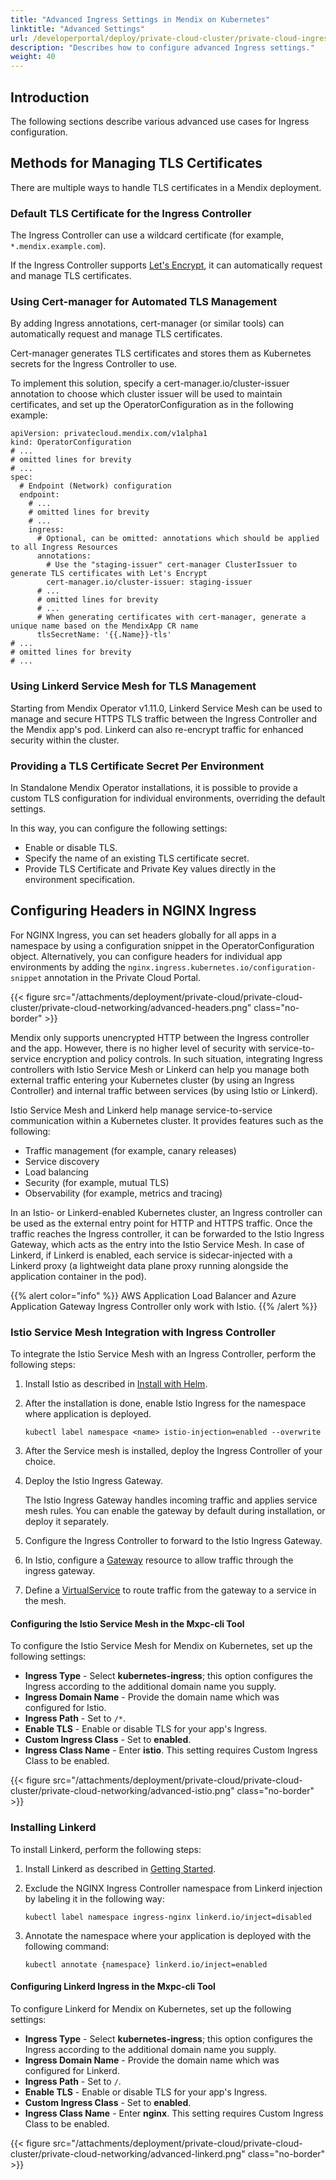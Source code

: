 ```yaml
---
title: "Advanced Ingress Settings in Mendix on Kubernetes"
linktitle: "Advanced Settings"
url: /developerportal/deploy/private-cloud-cluster/private-cloud-ingress-settings/advanced/
description: "Describes how to configure advanced Ingress settings."
weight: 40
---
```


## Introduction

The following sections describe various advanced use cases for Ingress configuration.

## Methods for Managing TLS Certificates

There are multiple ways to handle TLS certificates in a Mendix deployment.

### Default TLS Certificate for the Ingress Controller

The Ingress Controller can use a wildcard certificate (for example, `*.mendix.example.com`).

If the Ingress Controller supports [Let's Encrypt](https://doc.traefik.io/traefik/https/acme/), it can automatically request and manage TLS certificates.

### Using Cert-manager for Automated TLS Management

By adding Ingress annotations, cert-manager (or similar tools) can automatically request and manage TLS certificates.

Cert-manager generates TLS certificates and stores them as Kubernetes secrets for the Ingress Controller to use.

To implement this solution, specify a cert-manager.io/cluster-issuer annotation to choose which cluster issuer will be used to maintain certificates, and set up the OperatorConfiguration as in the following example:

```text
apiVersion: privatecloud.mendix.com/v1alpha1
kind: OperatorConfiguration
# ...
# omitted lines for brevity
# ...
spec:
  # Endpoint (Network) configuration
  endpoint:
    # ...
    # omitted lines for brevity
    # ...
    ingress:
      # Optional, can be omitted: annotations which should be applied to all Ingress Resources
      annotations:
        # Use the "staging-issuer" cert-manager ClusterIssuer to generate TLS certificates with Let's Encrypt
        cert-manager.io/cluster-issuer: staging-issuer
      # ...
      # omitted lines for brevity
      # ...
      # When generating certificates with cert-manager, generate a unique name based on the MendixApp CR name
      tlsSecretName: '{{.Name}}-tls'
# ...
# omitted lines for brevity
# ...
```

### Using Linkerd Service Mesh for TLS Management

Starting from Mendix Operator v1.11.0, Linkerd Service Mesh can be used to manage and secure HTTPS TLS traffic between the Ingress Controller and the Mendix app's pod. Linkerd can also re-encrypt traffic for enhanced security within the cluster.

### Providing a TLS Certificate Secret Per Environment

In Standalone Mendix Operator installations, it is possible to provide a custom TLS configuration for individual environments, overriding the default settings. 

In this way, you can configure the following settings:

* Enable or disable TLS.
* Specify the name of an existing TLS certificate secret.
* Provide TLS Certificate and Private Key values directly in the environment specification.

## Configuring Headers in NGINX Ingress

For NGINX Ingress, you can set headers globally for all apps in a namespace by using a configuration snippet in the OperatorConfiguration object. Alternatively, you can configure headers for individual app environments by adding the `nginx.ingress.kubernetes.io/configuration-snippet` annotation in the Private Cloud Portal.

{{< figure src="/attachments/deployment/private-cloud/private-cloud-cluster/private-cloud-networking/advanced-headers.png" class="no-border" >}}

Mendix only supports unencrypted HTTP between the Ingress controller and the app. However, there is no higher level of security with service-to-service encryption and policy controls. In such situation, integrating Ingress controllers with Istio Service Mesh or Linkerd can help you manage both external traffic entering your Kubernetes cluster (by using an Ingress Controller) and internal traffic between services (by using Istio or Linkerd).

Istio Service Mesh and Linkerd help manage service-to-service communication within a Kubernetes cluster. It provides features such as the following:

* Traffic management (for example, canary releases)
* Service discovery
* Load balancing
* Security (for example, mutual TLS)
* Observability (for example, metrics and tracing)

In an Istio- or Linkerd-enabled Kubernetes cluster, an Ingress controller can be used as the external entry point for HTTP and HTTPS traffic. Once the traffic reaches the Ingress controller, it can be forwarded to the Istio Ingress Gateway, which acts as the entry into the Istio Service Mesh. In case of Linkerd, if Linkerd is enabled, each service is sidecar-injected with a Linkerd proxy (a lightweight data plane proxy running alongside the application container in the pod).

{{% alert color="info" %}}
AWS Application Load Balancer and Azure Application Gateway Ingress Controller only work with Istio.
{{% /alert %}}

### Istio Service Mesh Integration with Ingress Controller

To integrate the Istio Service Mesh with an Ingress Controller, perform the following steps:

1. Install Istio as described in [Install with Helm](https://istio.io/latest/docs/setup/install/helm/).
2. After the installation is done, enable Istio Ingress for the namespace where application is deployed.

    ```text
    kubectl label namespace <name> istio-injection=enabled --overwrite
    ```

3. After the Service mesh is installed, deploy the Ingress Controller of your choice.
4. Deploy the Istio Ingress Gateway. 

    The Istio Ingress Gateway handles incoming traffic and applies service mesh rules. You can enable the gateway by default during installation, or deploy it separately.

5. Configure the Ingress Controller to forward to the Istio Ingress Gateway.
6. In Istio, configure a [Gateway](https://istio.io/latest/docs/reference/config/networking/gateway/) resource to allow traffic through the ingress gateway.
7. Define a [VirtualService](https://istio.io/latest/docs/reference/config/networking/virtual-service/) to route traffic from the gateway to a service in the mesh.

#### Configuring the Istio Service Mesh in the Mxpc-cli Tool

To configure the Istio Service Mesh for Mendix on Kubernetes, set up the following settings:

* **Ingress Type** - Select **kubernetes-ingress**; this option configures the Ingress according to the additional domain name you supply. 
* **Ingress Domain Name** - Provide the domain name which was configured for Istio.
* **Ingress Path** - Set to `/*`. 
* **Enable TLS** - Enable or disable TLS for your app's Ingress.
* **Custom Ingress Class** - Set to **enabled**.
* **Ingress Class Name** - Enter **istio**. This setting requires Custom Ingress Class to be enabled.

{{< figure src="/attachments/deployment/private-cloud/private-cloud-cluster/private-cloud-networking/advanced-istio.png" class="no-border" >}}

### Installing Linkerd

To install Linkerd, perform the following steps:

1. Install Linkerd as described in [Getting Started](https://linkerd.io/2.17/getting-started/).
2. Exclude the NGINX Ingress Controller namespace from Linkerd injection by labeling it in the following way:

    ```text
    kubectl label namespace ingress-nginx linkerd.io/inject=disabled
    ```

3. Annotate the namespace where your application is deployed with the following command:

    ```text
    kubectl annotate {namespace} linkerd.io/inject=enabled
    ```

#### Configuring Linkerd Ingress in the Mxpc-cli Tool

To configure Linkerd for Mendix on Kubernetes, set up the following settings:

* **Ingress Type** - Select **kubernetes-ingress**; this option configures the Ingress according to the additional domain name you supply. 
* **Ingress Domain Name** - Provide the domain name which was configured for Linkerd.
* **Ingress Path** - Set to `/`. 
* **Enable TLS** - Enable or disable TLS for your app's Ingress.
* **Custom Ingress Class** - Set to **enabled**.
* **Ingress Class Name** - Enter **nginx**. This setting requires Custom Ingress Class to be enabled.

{{< figure src="/attachments/deployment/private-cloud/private-cloud-cluster/private-cloud-networking/advanced-linkerd.png" class="no-border" >}}
